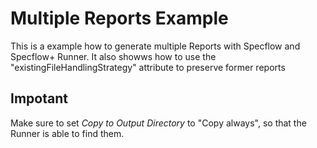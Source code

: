 # Multiple Reports Example

This is a example how to generate multiple Reports with Specflow and Specflow+ Runner.
It also showws how to use the "existingFileHandlingStrategy" attribute to preserve former reports

## Impotant
Make sure to set *Copy to Output Directory* to "Copy always", so that the Runner is able to find them.